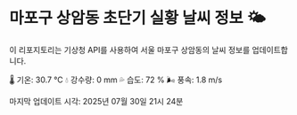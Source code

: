 
# 마포구 상암동 초단기 실황 날씨 정보 🌤️

이 리포지토리는 기상청 API를 사용하여 서울 마포구 상암동의 날씨 정보를 업데이트합니다. 

🌡️ 기온: 30.7 ℃
💧 강수량: 0 mm
💦 습도: 72 %
🌬️ 풍속: 1.8 m/s

마지막 업데이트 시각: 2025년 07월 30일 21시 24분    
